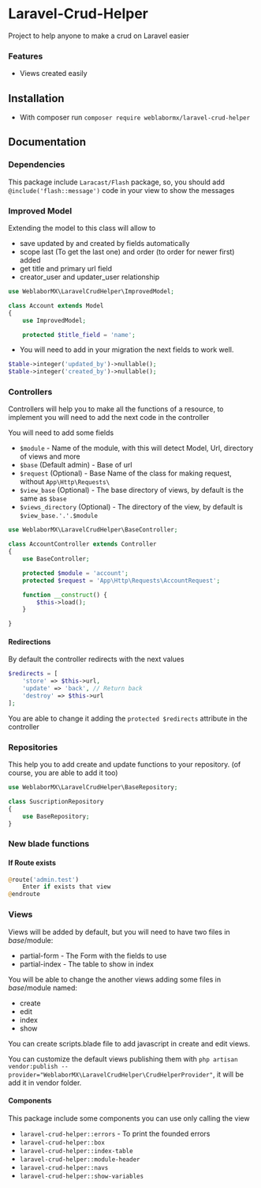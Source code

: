 # Laravel-Crud-Helper
Project to help anyone to make a crud on Laravel easier

### Features
- Views created easily

## Installation
- With composer run `composer require weblabormx/laravel-crud-helper` 

## Documentation

### Dependencies
This package include `Laracast/Flash` package, so, you should add `@include('flash::message')` code in your view to show the messages

### Improved Model
Extending the model to this class will allow to
- save updated by and created by fields automatically
- scope last (To get the last one) and order (to order for newer first) added
- get title and primary url field
- creator_user and updater_user relationship

```php
use WeblaborMX\LaravelCrudHelper\ImprovedModel;

class Account extends Model
{
    use ImprovedModel;

    protected $title_field = 'name';
```

- You will need to add in your migration the next fields to work well.
```php
$table->integer('updated_by')->nullable();
$table->integer('created_by')->nullable();
```

### Controllers
Controllers will help you to make all the functions of a resource, to implement you will need to add the next code in the controller

You will need to add some fields
- `$module` - Name of the module, with this will detect Model, Url, directory of views and more
- `$base` (Default admin) - Base of url
- `$request` (Optional) - Base Name of the class for making request, without `App\Http\Requests\`
- `$view_base` (Optional) - The base directory of views, by default is the same as `$base` 
- `$views_directory` (Optional) - The directory of the view, by default is `$view_base.'.'.$module` 

```php
use WeblaborMX\LaravelCrudHelper\BaseController;

class AccountController extends Controller
{
	use BaseController;

    protected $module = 'account';
    protected $request = 'App\Http\Requests\AccountRequest';

    function __construct() {
        $this->load();
    }

}
```

#### Redirections
By default the controller redirects with the next values
```php
$redirects = [
    'store' => $this->url,
    'update' => 'back', // Return back
    'destroy' => $this->url
];
```
You are able to change it adding the `protected $redirects` attribute in the controller

### Repositories
This help you to add create and update functions to your repository. (of course, you are able to add it too)

```php
use WeblaborMX\LaravelCrudHelper\BaseRepository;

class SuscriptionRepository
{
	use BaseRepository;
}
```

### New blade functions
#### If Route exists
```php
@route('admin.test')
	Enter if exists that view
@endroute
```

### Views
Views will be added by default, but you will need to have two files in $base/$module:
- partial-form - The Form with the fields to use
- partial-index - The table to show in index

You will be able to change the another views adding some files in $base/$module named:
- create
- edit
- index
- show

You can create scripts.blade file to add javascript in create and edit views.

You can customize the default views publishing them with `php artisan vendor:publish --provider="WeblaborMX\LaravelCrudHelper\CrudHelperProvider"`, it will be add it in vendor folder.

#### Components
This package include some components you can use only calling the view
- `laravel-crud-helper::errors` - To print the founded errors
- `laravel-crud-helper::box`
- `laravel-crud-helper::index-table`
- `laravel-crud-helper::module-header`
- `laravel-crud-helper::navs`
- `laravel-crud-helper::show-variables`